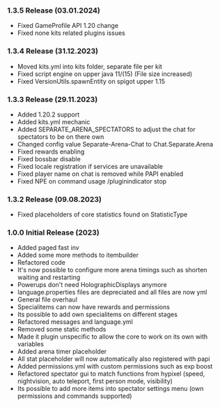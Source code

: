 ### 1.3.5 Release (03.01.2024)
* Fixed GameProfile API 1.20 change
* Fixed none kits related plugins issues

### 1.3.4 Release (31.12.2023)
* Moved kits.yml into kits folder, separate file per kit
* Fixed script engine on upper java 11/(15) (File size increased)
* Fixed VersionUtils.spawnEntity on spigot upper 1.15

### 1.3.3 Release (29.11.2023)
* Added 1.20.2 support
* Added kits.yml mechanic
* Added SEPARATE_ARENA_SPECTATORS to adjust the chat for spectators to be on there own
* Changed config value Separate-Arena-Chat to Chat.Separate.Arena
* Fixed rewards enabling
* Fixed bossbar disable
* Fixed locale registration if services are unavailable
* Fixed player name on chat is removed while PAPI enabled
* Fixed NPE on command usage /pluginindicator stop

### 1.3.2 Release (09.08.2023)
* Fixed placeholders of core statistics found on StatisticType

### 1.0.0 Initial Release (2023)
* Added paged fast inv
* Added some more methods to itembuilder
* Refactored code
* It's now possible to configure more arena timings such as shorten waiting and restarting
* Powerups don't need HolographicDisplays anymore
* language.properties files are depreciated and all files are now yml
* General file overhaul
* Specialitems can now have rewards and permissions
* Its possible to add own specialitems on different stages
* Refactored messages and language.yml
* Removed some static methods
* Made it plugin unspecific to allow the core to work on its own with variables
* Added arena timer placeholder
* All stat placeholder will now automatically also registered with papi
* Added permissions.yml with custom permissions such as exp boost
* Refactored spectator gui to match functions from hypixel
  (speed, nightvision, auto teleport, first person mode, visibility)
* Its possible to add more items into spectator settings menu (own permissions and commands supported)
